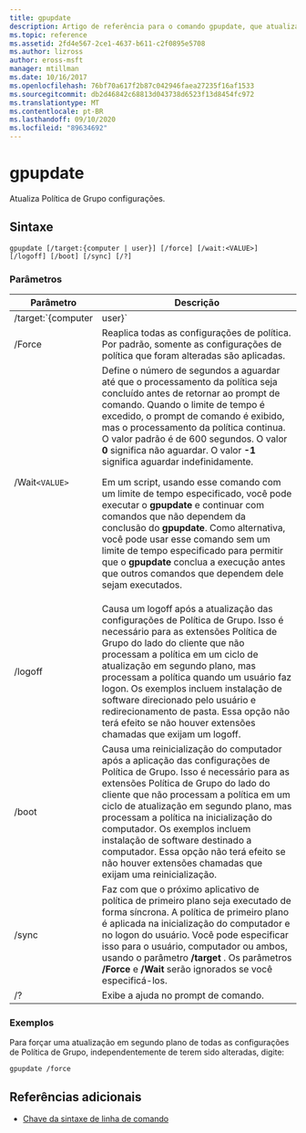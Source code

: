 ```yaml
---
title: gpupdate
description: Artigo de referência para o comando gpupdate, que atualiza Política de Grupo configurações.
ms.topic: reference
ms.assetid: 2fd4e567-2ce1-4637-b611-c2f0895e5708
ms.author: lizross
author: eross-msft
manager: mtillman
ms.date: 10/16/2017
ms.openlocfilehash: 76bf70a617f2b87c042946faea27235f16af1533
ms.sourcegitcommit: db2d46842c68813d043738d6523f13d8454fc972
ms.translationtype: MT
ms.contentlocale: pt-BR
ms.lasthandoff: 09/10/2020
ms.locfileid: "89634692"
---
```

# <a name="gpupdate"></a>gpupdate

Atualiza Política de Grupo configurações.

## <a name="syntax"></a>Sintaxe

```
gpupdate [/target:{computer | user}] [/force] [/wait:<VALUE>] [/logoff] [/boot] [/sync] [/?]
```

### <a name="parameters"></a>Parâmetros

| Parâmetro | Descrição |
| --------- |------------ |
| /target:`{computer|user}` | Especifica que apenas as configurações de política de usuário ou de computador são atualizadas. Por padrão, as configurações de diretiva de usuário e de computador são atualizadas. |
| /Force | Reaplica todas as configurações de política. Por padrão, somente as configurações de política que foram alteradas são aplicadas. |
| /Wait`<VALUE>` | Define o número de segundos a aguardar até que o processamento da política seja concluído antes de retornar ao prompt de comando. Quando o limite de tempo é excedido, o prompt de comando é exibido, mas o processamento da política continua. O valor padrão é de 600 segundos. O valor **0** significa não aguardar. O valor **-1** significa aguardar indefinidamente.<p>Em um script, usando esse comando com um limite de tempo especificado, você pode executar o **gpupdate** e continuar com comandos que não dependem da conclusão do **gpupdate**. Como alternativa, você pode usar esse comando sem um limite de tempo especificado para permitir que o **gpupdate** conclua a execução antes que outros comandos que dependem dele sejam executados. |
| /logoff | Causa um logoff após a atualização das configurações de Política de Grupo. Isso é necessário para as extensões Política de Grupo do lado do cliente que não processam a política em um ciclo de atualização em segundo plano, mas processam a política quando um usuário faz logon. Os exemplos incluem instalação de software direcionado pelo usuário e redirecionamento de pasta. Essa opção não terá efeito se não houver extensões chamadas que exijam um logoff. |
| /boot | Causa uma reinicialização do computador após a aplicação das configurações de Política de Grupo. Isso é necessário para as extensões Política de Grupo do lado do cliente que não processam a política em um ciclo de atualização em segundo plano, mas processam a política na inicialização do computador. Os exemplos incluem instalação de software destinado a computador. Essa opção não terá efeito se não houver extensões chamadas que exijam uma reinicialização. |
| /sync | Faz com que o próximo aplicativo de política de primeiro plano seja executado de forma síncrona. A política de primeiro plano é aplicada na inicialização do computador e no logon do usuário. Você pode especificar isso para o usuário, computador ou ambos, usando o parâmetro **/target** . Os parâmetros **/Force** e **/Wait** serão ignorados se você especificá-los. |
| /? | Exibe a ajuda no prompt de comando. |

### <a name="examples"></a>Exemplos

Para forçar uma atualização em segundo plano de todas as configurações de Política de Grupo, independentemente de terem sido alteradas, digite:

```
gpupdate /force
```

## <a name="additional-references"></a>Referências adicionais

- [Chave da sintaxe de linha de comando](command-line-syntax-key.md)
